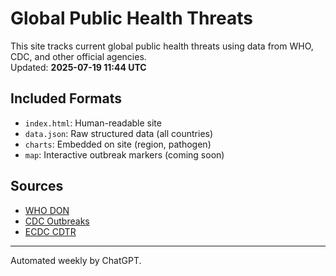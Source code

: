 # Global Public Health Threats

This site tracks current global public health threats using data from WHO, CDC, and other official agencies.  
Updated: **2025-07-19 11:44 UTC**

## Included Formats

- `index.html`: Human-readable site
- `data.json`: Raw structured data (all countries)
- `charts`: Embedded on site (region, pathogen)
- `map`: Interactive outbreak markers (coming soon)

## Sources
- [WHO DON](https://www.who.int/emergencies/disease-outbreak-news)
- [CDC Outbreaks](https://www.cdc.gov/outbreaks/index.html)
- [ECDC CDTR](https://www.ecdc.europa.eu/en/publications-data)

---
Automated weekly by ChatGPT.
